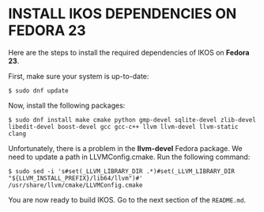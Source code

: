 INSTALL IKOS DEPENDENCIES ON FEDORA 23
======================================

Here are the steps to install the required dependencies of IKOS on **Fedora 23**.

First, make sure your system is up-to-date:

```
$ sudo dnf update
```

Now, install the following packages:

```
$ sudo dnf install make cmake python gmp-devel sqlite-devel zlib-devel libedit-devel boost-devel gcc gcc-c++ llvm llvm-devel llvm-static clang
```

Unfortunately, there is a problem in the **llvm-devel** Fedora package. We need to update a path in LLVMConfig.cmake. Run the following command:

```
$ sudo sed -i 's#set(_LLVM_LIBRARY_DIR .*)#set(_LLVM_LIBRARY_DIR "${LLVM_INSTALL_PREFIX}/lib64/llvm")#' /usr/share/llvm/cmake/LLVMConfig.cmake
```

You are now ready to build IKOS. Go to the next section of the `README.md`.
